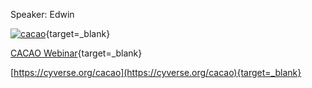 Speaker: Edwin

[![cacao](https://cyverse.org/sites/default/files/inline-images/cacao%20logo-01.png)](https://cyverse.org/cacao){target=_blank}

[CACAO Webinar](https://cyverse.org/webinar-cacao){target=_blank}

[https://cyverse.org/cacao](https://cyverse.org/cacao){target=_blank}

